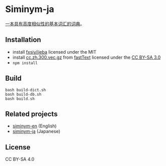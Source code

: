 # Siminym-ja

[一本具有高度相似性的基本词汇的词典](https://marmooo.github.io/siminym-ja/)。

## Installation

- install [fxsjy/jieba](https://github.com/fxsjy/jieba) licensed under the MIT
- install
  [cc.zh.300.vec.gz](https://dl.fbaipublicfiles.com/fasttext/vectors-crawl/cc.zh.300.vec.gz)
  from [fastText](https://fasttext.cc/docs/en/crawl-vectors.html) licensed under
  the [CC BY-SA 3.0](https://creativecommons.org/licenses/by-sa/3.0/)
- `npm install`

## Build

```
bash build-dict.sh
bash build-db.sh
bash build.sh
```

## Related projects

- [siminym-en](https://github.com/marmooo/wncc-en) (English)
- [siminym-ja](https://github.com/marmooo/wncc-ja) (Japanese)

## License

CC BY-SA 4.0
